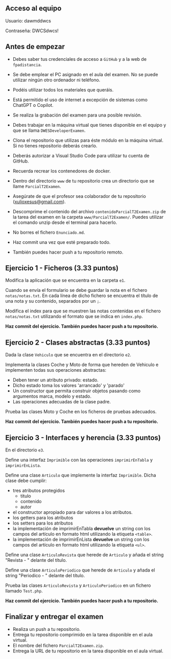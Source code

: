 ## Acceso al equipo

Usuario: dawmddwcs

Contraseña: DWCSdwcs!

## Antes de empezar

* Debes saber tus credenciales de acceso a `GitHub` y a la web de `fpadistancia`.

* Se debe emplear el PC asignado en el aula del examen. No se puede utilizar ningún otro ordenador ni teléfono.

* Podéis utilizar todos los materiales que queráis.

* Está permitido el uso de internet a excepción de sistemas como ChatGPT o Copilot.

* Se realiza la grabación del examen para una posible revisión.

* Debes trabajar en la máquina virtual que tienes disponible en el equipo y que se llama `DWESDeveloperExamen`.

* Clona el repositorio que utilizas para éste módulo en la máquina virtual. Si no tienes repositorio deberás crearlo.

* Deberás autorizar a Visual Studio Code para utilizar tu cuenta de GitHub.

* Recuerda recrear los contenedores de docker.

* Dentro del directorio `www` de tu repositorio crea un directorio que se llame `ParcialT2Examen`.

* Asegúrate de que el profesor sea colaborador de tu repositorio (xulioxesus@gmail.com).

* Descomprime el contenido del archivo `contenidoParcialT2Examen.zip` de la tarea del examen en la carpeta `www/ParcialT2Examen/`. Puedes utilizar el comando unzip desde el terminal para hacerlo.

* No borres el fichero `Enunciado.md`.

* Haz commit una vez que esté preparado todo.

* También puedes hacer push a tu repositorio remoto.

## Ejercicio 1 - Ficheros (3.33 puntos)

Modifica la aplicación que se encuentra en la carpeta `e1`.

Cuando se envía el formulario se debe guardar la nota en el fichero `notas/notas.txt`. En cada línea de dicho fichero se encuentra el título de una nota y su contenido, separados por un `;`.

Modifica el index para que se muestren las notas contenidas en el fichero `notas/notas.txt` utilizando el formato que se indica en `index.php`.

**Haz commit del ejercicio. También puedes hacer push a tu repositorio.**

## Ejercicio 2 - Clases abstractas (3.33 puntos)

Dada la clase `Vehiculo` que se encuentra en el directorio `e2`.

Implementa la clases Coche y Moto de forma que hereden de Vehiculo e implementen todas sus operaciones abstractas:

- Deben tener un atributo privado: estado.
- Dicho estado toma los valores 'arrancado' y 'parado'
- Un constructor que permita construir objetos pasando como argumentos marca, modelo y estado.
- Las operaciones adecuadas de la clase padre.

Prueba las clases Moto y Coche en los ficheros de pruebas adecuados.

**Haz commit del ejercicio. También puedes hacer push a tu repositorio.**

## Ejercicio 3 - Interfaces y herencia (3.33 puntos)

En el directorio `e3`.

Define una interfaz `Imprimible` con las operaciones `imprimirEnTabla` y `imprimirEnLista`.

Define una clase `Articulo` que implemente la interfaz `Imprimible`. Dicha clase debe cumplir:

- tres atributos protegidos
    - titulo
    - contenido
    - autor
- el constructor apropiado para dar valores a los atributos.
- los getters para los atributos
- los setters para los atributos
- la implementación de imprimirEnTabla **devuelve** un string con los campos del artículo en formato html utilizando la etiqueta `<table>`.
- la implementación de imprimirEnLista **devuelve** un string con los campos del artículo en formato html utilizando la etiqueta `<ul>`.

Define una clase `ArticuloRevista` que herede de `Articulo` y añada el string "Revista - " delante del título.

Define una clase `ArticuloPeriodico` que herede de `Articulo` y añada el string "Periodico - " delante del título.

Prueba las clases `ArticuloRevista` y `ArticuloPeriodico` en un fichero llamado `Test.php`.


**Haz commit del ejercicio. También puedes hacer push a tu repositorio.**

## Finalizar y entregar el examen

* Realiza un push a tu repositorio.
* Entrega tu repositorio comprimido en la tarea disponible en el aula virtual.
* El nombre del fichero `ParcialT2Examen.zip`.
* Entrega la URL de tu repositorio en la tarea disponible en el aula virtual.